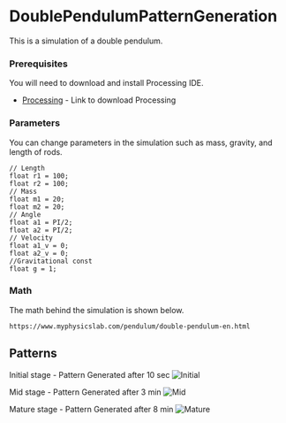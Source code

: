 # DoublePendulumPatternGeneration

This is a simulation of a double pendulum.


### Prerequisites

You will need to download and install Processing IDE.
* [Processing](https://processing.org/download/) - Link to download Processing


### Parameters

You can change parameters in the simulation such as mass, gravity, and length of rods. 

```
// Length
float r1 = 100;
float r2 = 100;
// Mass
float m1 = 20;
float m2 = 20;
// Angle 
float a1 = PI/2;
float a2 = PI/2;
// Velocity
float a1_v = 0;
float a2_v = 0;
//Gravitational const
float g = 1;
```

### Math 

The math behind the simulation is shown below.
```
https://www.myphysicslab.com/pendulum/double-pendulum-en.html
```



## Patterns

Initial stage - Pattern Generated after 10 sec
![Initial](https://raw.githubusercontent.com/neelkanthjdabhi/DoublePendulumPatternGeneration/master/PStart.JPG)


Mid stage - Pattern Generated after 3 min
![Mid](https://raw.githubusercontent.com/neelkanthjdabhi/DoublePendulumPatternGeneration/master/PMid.JPG)


Mature stage -  Pattern Generated after 8 min
![Mature](https://github.com/neelkanthjdabhi/DoublePendulumPatternGeneration/blob/master/PEnds.JPG?raw=true)
